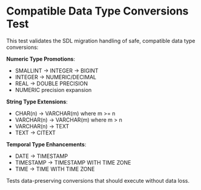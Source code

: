 # Compatible Data Type Conversions Test

This test validates the SDL migration handling of safe, compatible data type conversions:

**Numeric Type Promotions**:
- SMALLINT → INTEGER → BIGINT
- INTEGER → NUMERIC/DECIMAL  
- REAL → DOUBLE PRECISION
- NUMERIC precision expansion

**String Type Extensions**:
- CHAR(n) → VARCHAR(m) where m >= n
- VARCHAR(n) → VARCHAR(m) where m > n
- VARCHAR(n) → TEXT
- TEXT → CITEXT

**Temporal Type Enhancements**:
- DATE → TIMESTAMP
- TIMESTAMP → TIMESTAMP WITH TIME ZONE
- TIME → TIME WITH TIME ZONE

Tests data-preserving conversions that should execute without data loss.